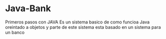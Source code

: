# Java-Bank
Primeros pasos con JAVA
Es un sistema basico de como funcioa Java oreintado a objetos y parte de este sistema esta basado en un sistema para un banco 
